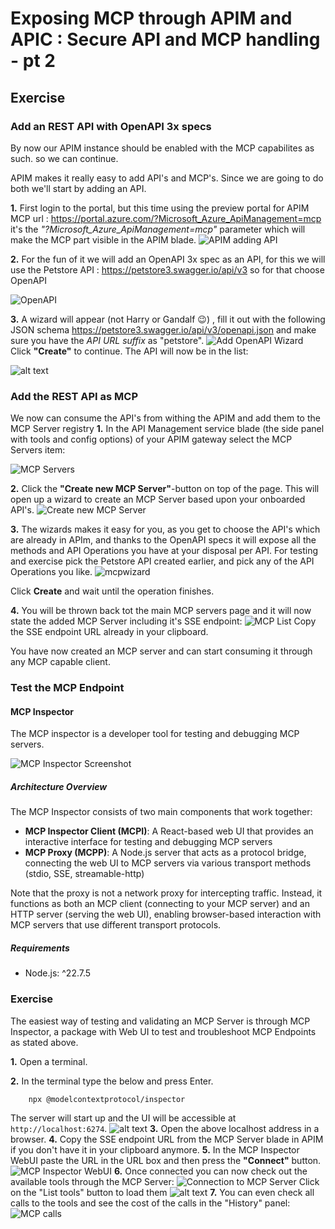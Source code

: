 # Exposing MCP through APIM and APIC : Secure API and MCP handling - pt 2

## Exercise
### Add an REST API with OpenAPI 3x specs
By now our APIM instance should be enabled with the MCP capabilites as such. so we can continue.

APIM makes it really easy to add API's and MCP's. Since we are going to do both we'll start by adding an API.

**1.** First login to the portal, but this time using the preview portal for APIM MCP url :  https://portal.azure.com/?Microsoft_Azure_ApiManagement=mcp
it's the *"?Microsoft_Azure_ApiManagement=mcp"* parameter which will make the MCP part visible in the APIM blade.
![APIM adding API](./assets/apim-apiadd.png)

**2.** For the fun of it we will add an OpenAPI 3x spec as an API, for this we will use the Petstore API : https://petstore3.swagger.io/api/v3
so for that choose OpenAPI

![OpenAPI](./assets/openapi.png)

**3.** A wizard will appear (not Harry or Gandalf 😉) , fill it out with the following JSON schema https://petstore3.swagger.io/api/v3/openapi.json and make sure you have the *API URL suffix* as "petstore". 
![Add OpenAPI Wizard](./assets/wizardopenapi.png)
Click **"Create"** to continue.
The API will now be in the list:

![alt text](./assets/apilist.png)

### Add the REST API as MCP
We now can consume the API's from withing the APIM and add them to the MCP Server registry
**1.** In the API Management service blade (the side panel with tools and config options) of your APIM gateway select the MCP Servers item:

![MCP Servers](./assets/mcpservers.png)

**2.** Click the **"Create new MCP Server"**-button on top of the page. This will open up a wizard to create an MCP Server based upon your onboarded API's.
![Create new MCP Server](./assets/mcpcreate.png)

**3.** The wizards makes it easy for you, as you get to choose the API's which are already in APIm, and thanks to the OpenAPI specs it will expose all the methods and API Operations you have at your disposal per API.
For testing and exercise pick the Petstore API created earlier, and pick any of the API Operations you like.
![mcpwizard](./assets/mcpwizard.png)

Click **Create** and wait until the operation finishes.

**4.** You will be thrown back tot the main MCP servers page and it will now state the added MCP Server including it's SSE endpoint:
![MCP List](./assets/mcplist.png)
Copy the SSE endpoint URL already in your clipboard.

You have now created an MCP server and can start consuming it through any MCP capable client.

### Test the MCP Endpoint
#### MCP Inspector

The MCP inspector is a developer tool for testing and debugging MCP servers.

![MCP Inspector Screenshot](https://raw.githubusercontent.com/modelcontextprotocol/inspector/main/mcp-inspector.png)

##### Architecture Overview

The MCP Inspector consists of two main components that work together:

- **MCP Inspector Client (MCPI)**: A React-based web UI that provides an interactive interface for testing and debugging MCP servers
- **MCP Proxy (MCPP)**: A Node.js server that acts as a protocol bridge, connecting the web UI to MCP servers via various transport methods (stdio, SSE, streamable-http)

Note that the proxy is not a network proxy for intercepting traffic. Instead, it functions as both an MCP client (connecting to your MCP server) and an HTTP server (serving the web UI), enabling browser-based interaction with MCP servers that use different transport protocols.

##### Requirements

- Node.js: ^22.7.5

### Exercise

The easiest way of testing and validating an MCP Server is through MCP Inspector, a package with Web UI to test and troubleshoot MCP Endpoints as stated above.

**1.** Open a terminal.

**2.** In the terminal type the below and press Enter.
```powershell-interactive
    npx @modelcontextprotocol/inspector
```
The server will start up and the UI will be accessible at `http://localhost:6274`.
![alt text](./assets/terminal.png)
**3.** Open the above localhost address in a browser.
**4.** Copy the SSE endpoint URL from the MCP Server blade in APIM if you don't have it in your clipboard anymore.
**5.** In the MCP Inspector WebUI paste the URL in the URL box and then press the **"Connect"** button.
![MCP Inspector WebUI](./assets/inspector.png)
**6.** Once connected you can now check out the available tools through the MCP Server:
![Connection to MCP Server](./assets/mcpconnected.png)
Click on the "List tools" button to load them
![alt text](./assets/mcptools.png) 
**7.** You can even check all calls to the tools and see the cost of the calls in the "History" panel:
![MCP calls](./assets/mcpcallhistory.png)